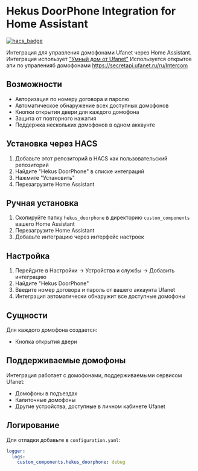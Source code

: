 # Hekus DoorPhone Integration for Home Assistant

[![hacs_badge](https://img.shields.io/badge/HACS-Custom-41BDF5.svg)](https://github.com/hacs/integration)

Интеграция для управления домофонами Ufanet через Home Assistant. 
Интеграция использует ["Умный дом от Ufanet"](https://dom.ufanet.ru/) 
Используется открытое апи по упраленияб домофонами https://secretapi.ufanet.ru/ru/Intercom

## Возможности

- Авторизация по номеру договора и паролю
- Автоматическое обнаружение всех доступных домофонов
- Кнопки открытия двери для каждого домофона
- Защита от повторного нажатия
- Поддержка нескольких домофонов в одном аккаунте

## Установка через HACS

1. Добавьте этот репозиторий в HACS как пользовательский репозиторий
2. Найдите "Hekus DoorPhone" в списке интеграций
3. Нажмите "Установить"
4. Перезагрузите Home Assistant

## Ручная установка

1. Скопируйте папку `hekus_doorphone` в директорию `custom_components` вашего Home Assistant
2. Перезагрузите Home Assistant
3. Добавьте интеграцию через интерфейс настроек

## Настройка

1. Перейдите в Настройки → Устройства и службы → Добавить интеграцию
2. Найдите "Hekus DoorPhone"
3. Введите номер договора и пароль от вашего аккаунта Ufanet
4. Интеграция автоматически обнаружит все доступные домофоны

## Сущности

Для каждого домофона создается:
- Кнопка открытия двери

## Поддерживаемые домофоны

Интеграция работает с домофонами, поддерживаемыми сервисом Ufanet:
- Домофоны в подъездах
- Калиточные домофоны
- Другие устройства, доступные в личном кабинете Ufanet

## Логирование

Для отладки добавьте в `configuration.yaml`:

```yaml
logger:
  logs:
    custom_components.hekus_doorphone: debug
